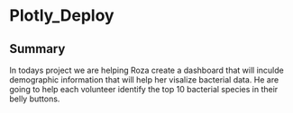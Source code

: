 # Plotly_Deploy

## Summary
In todays project we are helping Roza create a dashboard that will inculde demographic information that will help her visalize bacterial data. He are going to help each volunteer identify the top 10 bacterial species in their belly buttons. 
